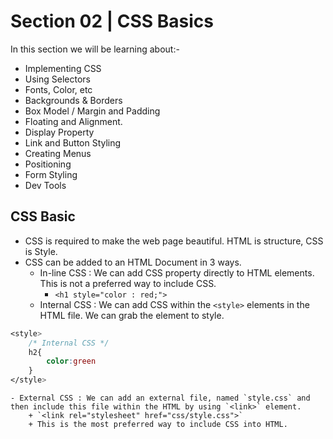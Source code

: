 # Section 02 | CSS Basics #

In this section we will be learning about:-
* Implementing CSS
* Using Selectors
* Fonts, Color, etc
* Backgrounds & Borders
* Box Model / Margin and Padding
* Floating and Alignment.
* Display Property
* Link and Button Styling
* Creating Menus
* Positioning
* Form Styling
* Dev Tools

## CSS Basic ##
* CSS is required to make the web page beautiful. HTML is structure, CSS is Style.
* CSS can be added to an HTML Document in 3 ways.
    - In-line CSS : We can add CSS property directly to HTML elements. This is not a preferred way to include CSS.
        + `<h1 style="color : red;">`
    - Internal CSS : We can add CSS within the `<style>` elements in the HTML file. We can grab the element to style.

````css
<style>
    /* Internal CSS */
    h2{
        color:green
    }
</style>
````
    - External CSS : We can add an external file, named `style.css` and then include this file within the HTML by using `<link>` element.
        + `<link rel="stylesheet" href="css/style.css">`
        + This is the most preferred way to include CSS into HTML.